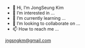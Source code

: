- 👋 Hi, I’m JongSeung Kim
- 👀 I’m interested in ...
- 🌱 I’m currently learning ...
- 💞️ I’m looking to collaborate on ...
- 📫 How to reach me ...

jngsngkm@gmail.com

<!---
jngsng/jngsng is a ✨ special ✨ repository because its `README.md` (this file) appears on your GitHub profile.
You can click the Preview link to take a look at your changes.
--->
